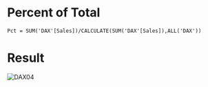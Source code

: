 # Percent of Total

```DAX
Pct = SUM('DAX'[Sales])/CALCULATE(SUM('DAX'[Sales]),ALL('DAX'))
```

# Result

![DAX04](https://user-images.githubusercontent.com/79496040/191800415-f9c6e54b-d0c8-4f0d-a84d-5803af427665.gif)

